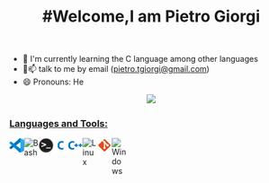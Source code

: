 <div align="center">
  <h1>#Welcome,I am Pietro Giorgi</h1> 
     
  </div>
  <br />
  
- 🌱 I'm currently learning the C language among other languages
- 💬📫  talk to me by email (pietro.tgiorgi@gmail.com)
- 😄 Pronouns: He 

<div align="center">
  <a href="https://github.com/Pietro5124">
  <img height="180em" src="https://github-readme-stats.vercel.app/api?username=Pietro5124&show_icons=true&theme=dark&include_all_commits=true&count_private=true"/>
</div>

  <h3>Languages and Tools:</h3>

[<img align="left" alt="Visual Studio Code" width="26px" src="https://raw.githubusercontent.com/github/explore/80688e429a7d4ef2fca1e82350fe8e3517d3494d/topics/visual-studio-code/visual-studio-code.png" />](https://www.google.com/search?&q=Visual+Studio+Code)
  [<img align="left" alt="Bash" width="26px" src="https://raw.githubusercontent.com/odb/official-bash-logo/master/assets/Logos/Icons/SVG/128x128.svg" />](https://www.google.com/search?&q=Bash)
  [<img align="left" alt="Terminal" width="26px" src="https://raw.githubusercontent.com/github/explore/80688e429a7d4ef2fca1e82350fe8e3517d3494d/topics/terminal/terminal.png" />](https://www.google.com/search?&q=command+line+interface)
[<img align="left" alt="C" width="26px" src="https://raw.githubusercontent.com/PKief/vscode-material-icon-theme/master/icons/c.svg" />](https://www.google.com/search?&q=c+programming+language)
[<img align="left" alt="C++" width="26px" src="https://raw.githubusercontent.com/PKief/vscode-material-icon-theme/master/icons/cpp.svg" />](https://www.google.com/search?&q=c+programming+language)
[<img align="left" alt="Linux" width="26px" src="https://image.flaticon.com/icons/svg/226/226772.svg" />](https://www.google.com/search?&q=Linux)
  [<img align="left" alt="Git" width="26px" src="https://raw.githubusercontent.com/PKief/vscode-material-icon-theme/master/icons/git.svg" />](https://www.google.com/search?&q=Git)


[<img align="left" alt="Windows" width="26px" src="https://image.flaticon.com/icons/svg/882/882702.svg" />](https://www.google.com/search?&q=Windows)

<br />
<br />


  
